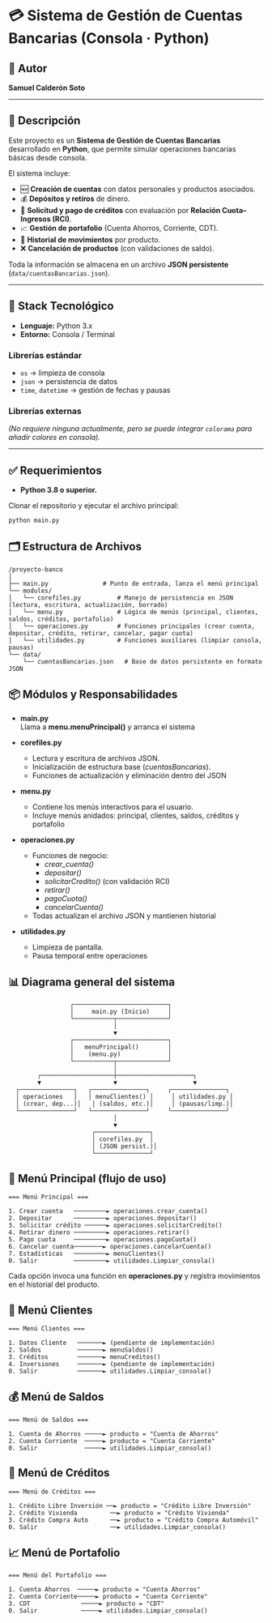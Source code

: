 # 💳 Sistema de Gestión de Cuentas Bancarias (Consola · Python)

## 👤 Autor
**Samuel Calderón Soto**

---

## 📝 Descripción
Este proyecto es un **Sistema de Gestión de Cuentas Bancarias** desarrollado en **Python**, que permite simular operaciones bancarias básicas desde consola.  

El sistema incluye:
- 🆕 **Creación de cuentas** con datos personales y productos asociados.  
- 💰 **Depósitos y retiros** de dinero.  
- 🏦 **Solicitud y pago de créditos** con evaluación por **Relación Cuota–Ingresos (RCI)**.  
- 📈 **Gestión de portafolio** (Cuenta Ahorros, Corriente, CDT).  
- 📜 **Historial de movimientos** por producto.  
- ❌ **Cancelación de productos** (con validaciones de saldo).  

Toda la información se almacena en un archivo **JSON persistente** (`data/cuentasBancarias.json`).

---

## 🧰 Stack Tecnológico
- **Lenguaje:** Python 3.x  
- **Entorno:** Consola / Terminal  

### Librerías estándar
- `os` → limpieza de consola  
- `json` → persistencia de datos  
- `time`, `datetime` → gestión de fechas y pausas  

### Librerías externas
*(No requiere ninguna actualmente, pero se puede integrar `colorama` para añadir colores en consola).*

---

## ✅ Requerimientos
- **Python 3.8 o superior.**  

Clonar el repositorio y ejecutar el archivo principal:
```bash
python main.py
```

## 🗂️ Estructura de Archivos
```
/proyecto-banco
│
├── main.py               # Punto de entrada, lanza el menú principal
└── modules/
│   └── corefiles.py          # Manejo de persistencia en JSON (lectura, escritura, actualización, borrado)
│   └── menu.py               # Lógica de menús (principal, clientes, saldos, créditos, portafolio)
│   └── operaciones.py        # Funciones principales (crear cuenta, depositar, crédito, retirar, cancelar, pagar cuota)
│   └── utilidades.py         # Funciones auxiliares (limpiar consola, pausas)
└── data/
    └── cuentasBancarias.json   # Base de datos persistente en formato JSON

```

## 📦 Módulos y Responsabilidades
- **main.py**  
    Llama a **menu.menuPrincipal()** y arranca el sistema  

- **corefiles.py**
    - Lectura y escritura de archivos JSON.  
    - Inicialización de estructura base (*cuentasBancarias*).  
    - Funciones de actualización y eliminación dentro del JSON

- **menu.py**
    - Contiene los menús interactivos para el usuario.  
    - Incluye menús anidados: principal, clientes, saldos, créditos y portafolio  

- **operaciones.py**
    - Funciones de negocio:
        - *crear_cuenta()*  
        - *depositar()*  
        - *solicitarCredito()* (con validación RCI)  
        - *retirar()*  
        - *pagoCuota()*  
        - *cancelarCuenta()*  
    - Todas actualizan el archivo JSON y mantienen historial

- **utilidades.py**
    - Limpieza de pantalla.  
    - Pausa temporal entre operaciones  

## 📊 Diagrama general del sistema

```
                 ┌──────────────────────────┐
                 │     main.py (Inicio)     │
                 └───────────┬──────────────┘
                             │
                             ▼
                 ┌──────────────────────────┐
                 │   menuPrincipal()        │
                 │    (menu.py)             │
                 └───────────┬──────────────┘
                             │
        ┌────────────────────┼─────────────────────┐
        ▼                    ▼                     ▼
  ┌───────────────┐   ┌───────────────┐     ┌───────────────┐
  │ operaciones   │   │ menuClientes() │     │ utilidades.py │
  │ (crear, dep...)│   │ (saldos, etc.)│     │ (pausas/limp.)│
  └───────────────┘   └───────────────┘     └───────────────┘
                             │
                             ▼
                       ┌───────────────┐
                       │ corefiles.py  │
                       │ (JSON persist.)│
                       └───────────────┘
```

## 🧭 Menú Principal (flujo de uso)
```
=== Menú Principal ===

1. Crear cuenta   ─────────► operaciones.crear_cuenta()
2. Depositar      ─────────► operaciones.depositar()
3. Solicitar crédito ──────► operaciones.solicitarCredito()
4. Retirar dinero ─────────► operaciones.retirar()
5. Pago cuota     ─────────► operaciones.pagoCuota()
6. Cancelar cuenta────────► operaciones.cancelarCuenta()
7. Estadísticas   ─────────► menuClientes()
0. Salir          ─────────► utilidades.Limpiar_consola()

```

Cada opción invoca una función en **operaciones.py** y registra movimientos en el historial del producto.

## 👥 Menú Clientes
```
=== Menú Clientes ===

1. Datos Cliente   ───────► (pendiente de implementación)
2. Saldos          ───────► menuSaldos()
3. Créditos        ───────► menuCreditos()
4. Inversiones     ───────► (pendiente de implementación)
0. Salir           ───────► utilidades.Limpiar_consola()

```

## 💰 Menú de Saldos
```
=== Menú de Saldos ===

1. Cuenta de Ahorros ─────► producto = "Cuenta de Ahorros"
2. Cuenta Corriente  ─────► producto = "Cuenta Corriente"
0. Salir             ─────► utilidades.Limpiar_consola()

```

## 🏦 Menú de Créditos
```
=== Menú de Créditos ===

1. Crédito Libre Inversión ──► producto = "Crédito Libre Inversión"
2. Crédito Vivienda         ──► producto = "Crédito Vivienda"
3. Crédito Compra Auto      ──► producto = "Crédito Compra Automóvil"
0. Salir                    ──► utilidades.Limpiar_consola()

```

## 📈 Menú de Portafolio
```
=== Menú del Portafolio ===

1. Cuenta Ahorros  ─────► producto = "Cuenta Ahorros"
2. Cuenta Corriente─────► producto = "Cuenta Corriente"
3. CDT              ─────► producto = "CDT"
0. Salir            ─────► utilidades.Limpiar_consola()

```

